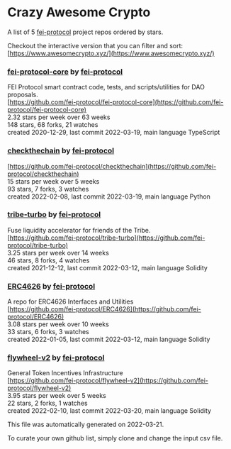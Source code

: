 # Crazy Awesome Crypto
A list of 5 [fei-protocol](https://github.com/fei-protocol) project repos ordered by stars.  

Checkout the interactive version that you can filter and sort: 
[https://www.awesomecrypto.xyz/](https://www.awesomecrypto.xyz/)  


### [fei-protocol-core](https://github.com/fei-protocol/fei-protocol-core) by [fei-protocol](https://github.com/fei-protocol)  
FEI Protocol smart contract code, tests, and scripts/utilities for DAO proposals.  
[https://github.com/fei-protocol/fei-protocol-core](https://github.com/fei-protocol/fei-protocol-core)  
2.32 stars per week over 63 weeks  
148 stars, 68 forks, 21 watches  
created 2020-12-29, last commit 2022-03-19, main language TypeScript  


### [checkthechain](https://github.com/fei-protocol/checkthechain) by [fei-protocol](https://github.com/fei-protocol)  
  
[https://github.com/fei-protocol/checkthechain](https://github.com/fei-protocol/checkthechain)  
15 stars per week over 5 weeks  
93 stars, 7 forks, 3 watches  
created 2022-02-08, last commit 2022-03-19, main language Python  


### [tribe-turbo](https://github.com/fei-protocol/tribe-turbo) by [fei-protocol](https://github.com/fei-protocol)  
Fuse liquidity accelerator for friends of the Tribe.  
[https://github.com/fei-protocol/tribe-turbo](https://github.com/fei-protocol/tribe-turbo)  
3.25 stars per week over 14 weeks  
46 stars, 8 forks, 4 watches  
created 2021-12-12, last commit 2022-03-12, main language Solidity  


### [ERC4626](https://github.com/fei-protocol/ERC4626) by [fei-protocol](https://github.com/fei-protocol)  
A repo for ERC4626 Interfaces and Utilities  
[https://github.com/fei-protocol/ERC4626](https://github.com/fei-protocol/ERC4626)  
3.08 stars per week over 10 weeks  
33 stars, 6 forks, 3 watches  
created 2022-01-05, last commit 2022-03-12, main language Solidity  


### [flywheel-v2](https://github.com/fei-protocol/flywheel-v2) by [fei-protocol](https://github.com/fei-protocol)  
General Token Incentives Infrastructure  
[https://github.com/fei-protocol/flywheel-v2](https://github.com/fei-protocol/flywheel-v2)  
3.95 stars per week over 5 weeks  
22 stars, 2 forks, 1 watches  
created 2022-02-10, last commit 2022-03-20, main language Solidity  


This file was automatically generated on 2022-03-21.  

To curate your own github list, simply clone and change the input csv file.  